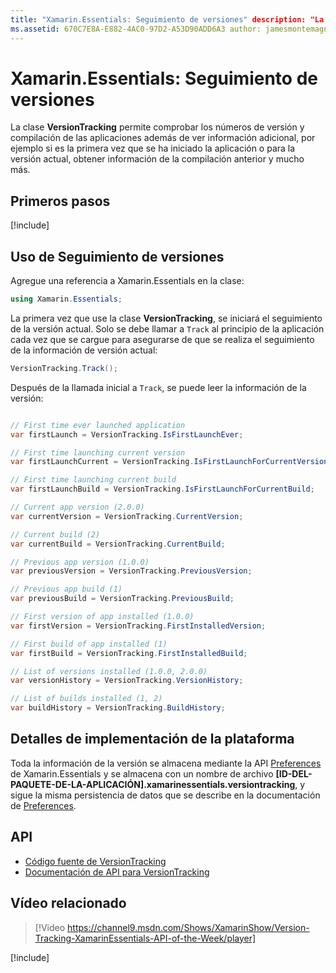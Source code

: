 ```yaml
---
title: "Xamarin.Essentials: Seguimiento de versiones" description: "La clase VersionTracking de Xamarin.Essentials permite comprobar los números de versión y compilación de las aplicaciones además de ver información adicional, por ejemplo, si es la primera vez que se ha iniciado la aplicación o para la versión actual, obtener información de la compilación anterior y mucho más."
ms.assetid: 670C7E8A-E882-4AC0-97D2-A53D90ADD6A3 author: jamesmontemagno ms.author: jamont ms.date: 05/28/2019 ms.custom: video no-loc: [Xamarin.Forms, Xamarin.Essentials]
---
```


# <a name="xamarinessentials-version-tracking"></a>Xamarin.Essentials: Seguimiento de versiones

La clase **VersionTracking** permite comprobar los números de versión y compilación de las aplicaciones además de ver información adicional, por ejemplo si es la primera vez que se ha iniciado la aplicación o para la versión actual, obtener información de la compilación anterior y mucho más.

## <a name="get-started"></a>Primeros pasos

[!include[](~/essentials/includes/get-started.md)]

## <a name="using-version-tracking"></a>Uso de Seguimiento de versiones

Agregue una referencia a Xamarin.Essentials en la clase:

```csharp
using Xamarin.Essentials;
```

La primera vez que use la clase **VersionTracking**, se iniciará el seguimiento de la versión actual. Solo se debe llamar a `Track` al principio de la aplicación cada vez que se cargue para asegurarse de que se realiza el seguimiento de la información de versión actual:

```csharp
VersionTracking.Track();
```

Después de la llamada inicial a `Track`, se puede leer la información de la versión:

```csharp

// First time ever launched application
var firstLaunch = VersionTracking.IsFirstLaunchEver;

// First time launching current version
var firstLaunchCurrent = VersionTracking.IsFirstLaunchForCurrentVersion;

// First time launching current build
var firstLaunchBuild = VersionTracking.IsFirstLaunchForCurrentBuild;

// Current app version (2.0.0)
var currentVersion = VersionTracking.CurrentVersion;

// Current build (2)
var currentBuild = VersionTracking.CurrentBuild;

// Previous app version (1.0.0)
var previousVersion = VersionTracking.PreviousVersion;

// Previous app build (1)
var previousBuild = VersionTracking.PreviousBuild;

// First version of app installed (1.0.0)
var firstVersion = VersionTracking.FirstInstalledVersion;

// First build of app installed (1)
var firstBuild = VersionTracking.FirstInstalledBuild;

// List of versions installed (1.0.0, 2.0.0)
var versionHistory = VersionTracking.VersionHistory;

// List of builds installed (1, 2)
var buildHistory = VersionTracking.BuildHistory;
```

## <a name="platform-implementation-specifics"></a>Detalles de implementación de la plataforma

Toda la información de la versión se almacena mediante la API [Preferences](preferences.md) de Xamarin.Essentials y se almacena con un nombre de archivo **[ID-DEL-PAQUETE-DE-LA-APLICACIÓN].xamarinessentials.versiontracking**, y sigue la misma persistencia de datos que se describe en la documentación de [Preferences](preferences.md#persistence).

## <a name="api"></a>API

- [Código fuente de VersionTracking](https://github.com/xamarin/Essentials/tree/master/Xamarin.Essentials/VersionTracking)
- [Documentación de API para VersionTracking](xref:Xamarin.Essentials.VersionTracking)

## <a name="related-video"></a>Vídeo relacionado

> [!Video https://channel9.msdn.com/Shows/XamarinShow/Version-Tracking-XamarinEssentials-API-of-the-Week/player]

[!include[](~/essentials/includes/xamarin-show-essentials.md)]
